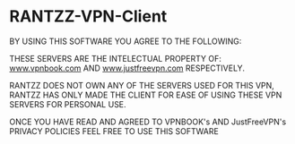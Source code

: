 # RANTZZ-VPN-Client

BY USING THIS SOFTWARE YOU AGREE TO THE FOLLOWING:

THESE SERVERS ARE THE INTELECTUAL PROPERTY OF: 
www.vpnbook.com AND www.justfreevpn.com RESPECTIVELY.

RANTZZ DOES NOT OWN ANY OF THE SERVERS USED FOR THIS VPN, RANTZZ HAS ONLY
MADE THE CLIENT FOR EASE OF USING THESE VPN SERVERS FOR PERSONAL USE.

ONCE YOU HAVE READ AND AGREED TO VPNBOOK's AND JustFreeVPN's PRIVACY POLICIES
FEEL FREE TO USE THIS SOFTWARE